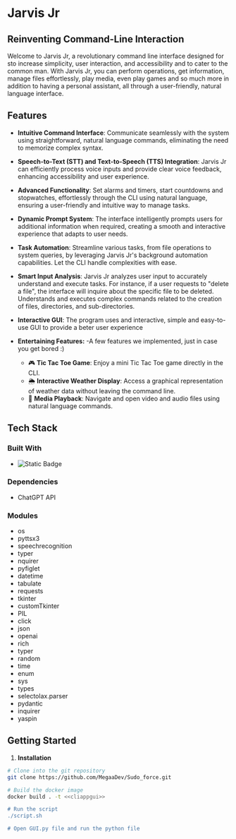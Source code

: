 # Jarvis Jr
## Reinventing Command-Line Interaction

Welcome to Jarvis Jr, a revolutionary command line interface designed for sto increase simplicity, user interaction, and accessibility and to cater to the common man. With Jarvis Jr, you can perform operations, get information, manage files effortlessly, play media, even play games and so much more in addition to having a personal assistant, all through a user-friendly, natural language interface.

## Features

- **Intuitive Command Interface**: Communicate seamlessly with the system using straightforward, natural language commands, eliminating the need to memorize complex syntax.

- **Speech-to-Text (STT) and Text-to-Speech (TTS) Integration**: Jarvis Jr can efficiently process voice inputs and provide clear voice feedback, enhancing accessibility and user experience.

- **Advanced Functionality**: Set alarms and timers, start countdowns and stopwatches,  effortlessly through the CLI using natural language, ensuring a user-friendly and intuitive way to manage tasks.

- **Dynamic Prompt System**: The interface intelligently prompts users for additional information when required, creating a smooth and interactive experience that adapts to user needs.

- **Task Automation**: Streamline various tasks, from file operations to system queries, by leveraging Jarvis Jr's background automation capabilities. Let the CLI handle complexities with ease.

- **Smart Input Analysis**: Jarvis Jr analyzes user input to accurately understand and execute tasks. For instance, if a user requests to "delete a file", the interface will inquire about the specific file to be deleted. Understands and executes complex commands related to the creation of files, directories, and sub-directories.

- **Interactive GUI**: The program uses and interactive, simple and easy-to-use GUI to provide a beter user experience

- **Entertaining Features:**
  -A few features we implemented, just in case you get bored :) 
  - 🎮 **Tic Tac Toe Game**: Enjoy a mini Tic Tac Toe game directly in the CLI.
  - 🌦️ **Interactive Weather Display**: Access a graphical representation of weather data without leaving the command line.
  - 🎵 **Media Playback**: Navigate and open video and audio files using natural language commands.


## Tech Stack
### **Built With**
   - ![Static Badge](https://img.shields.io/badge/Python-brightgreen)
### **Dependencies**
  - ChatGPT API

### **Modules**
  - os
  - pyttsx3
  - speechrecognition
  - typer
  - nquirer
  - pyfiglet
  - datetime
  - tabulate
  - requests
  - tkinter
  - customTkinter
  - PIL
  - click
  - json
  - openai
  - rich
  - typer
  - random
  - time
  - enum
  - sys
  - types
  - selectolax.parser
  - pydantic
  - inquirer
  - yaspin

## Getting Started

1. **Installation**

```bash
# Clone into the git repository
git clone https://github.com/MegaaDev/Sudo_force.git

# Build the docker image
docker build . -t <<cliappgui>>

# Run the script
./script.sh

# Open GUI.py file and run the python file
